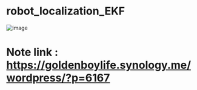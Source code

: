 # robot_localization_EKF
![image](https://user-images.githubusercontent.com/81784631/189771926-11b979f4-733c-4c9a-bdfb-74f64b763169.png)

# Note link : https://goldenboylife.synology.me/wordpress/?p=6167
